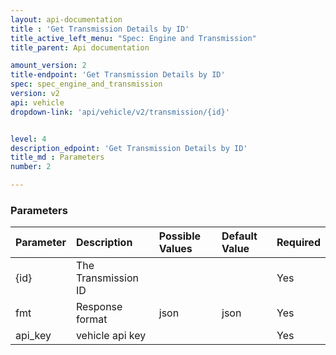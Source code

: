 ```yaml
---
layout: api-documentation
title : 'Get Transmission Details by ID'
title_active_left_menu: "Spec: Engine and Transmission"
title_parent: Api documentation

amount_version: 2
title-endpoint: 'Get Transmission Details by ID'
spec: spec_engine_and_transmission
version: v2
api: vehicle
dropdown-link: 'api/vehicle/v2/transmission/{id}'


level: 4
description_edpoint: 'Get Transmission Details by ID'
title_md : Parameters
number: 2

---
```


### Parameters

| Parameter  | Description                           | Possible Values   | Default Value | Required |
|:-----------|:--------------------------------------|:----------------- |:------------- |:-------- |
| {id}       | The Transmission ID                   |                   |               | Yes      |
| fmt        | Response format                       | json              | json          | Yes      |
| api_key    | vehicle api key                       |                   |               | Yes      |
